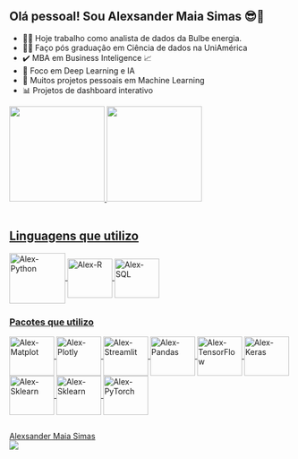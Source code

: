 ## Olá pessoal! Sou Alexsander Maia Simas 😎👋

- 👨‍💻 Hoje trabalho como analista de dados da Bulbe energia.
- 🕵️‍♂️ Faço pós graduação em Ciência de dados na UniAmérica 
- ✔️ MBA em Business Inteligence 📈
- 🌱 Foco em Deep Learning e IA
- 📡 Muitos projetos pessoais em Machine Learning
- 📊 Projetos de dashboard interativo

<div>
  <a href="https://github.com/alexmaiasimas07">
  <img height="170em" src="https://github-readme-stats.vercel.app/api?username=alexsimas07&show_icons=true&theme=tokyonight&include_all_commits=true&rank_icon=github"/>
  <img height="170em" src="https://github-readme-stats.vercel.app/api/top-langs/?username=alexsimas07&layout=compact&langs_counts=2&theme=tokyonight"/>
<div>  

<div style="display: inline_block"><br>
  <h2 align"center"><u>Linguagens que utilizo</u></h2>
  <img align="center" alt="Alex-Python" height="90" width="100" src="https://cdn.jsdelivr.net/gh/devicons/devicon@latest/icons/python/python-original-wordmark.svg" />
  <img align="center" alt="Alex-R" height="70" width="80" src="https://cdn.jsdelivr.net/gh/devicons/devicon@latest/icons/r/r-original.svg" />
  <img align="center" alt="Alex-SQL" height="70" width="80" src="https://cdn.jsdelivr.net/gh/devicons/devicon@latest/icons/azuresqldatabase/azuresqldatabase-original.svg" />
  <h3 align"center"><u>Pacotes que utilizo</u></h3>
  <img align="center" alt="Alex-Matplot" height="70" width="80" src="https://cdn.jsdelivr.net/gh/devicons/devicon@latest/icons/matplotlib/matplotlib-original-wordmark.svg" />
  <img align="center" alt="Alex-Plotly" height="70" width="80" src="https://cdn.jsdelivr.net/gh/devicons/devicon@latest/icons/plotly/plotly-original-wordmark.svg" />
  <img align="center" alt="Alex-Streamlit" height="70" width="80" src="https://cdn.jsdelivr.net/gh/devicons/devicon@latest/icons/streamlit/streamlit-plain-wordmark.svg" />
  <img align="center" alt="Alex-Pandas" height="70" width="80" src="https://cdn.jsdelivr.net/gh/devicons/devicon@latest/icons/pandas/pandas-original-wordmark.svg" />
  <img align="center" alt="Alex-TensorFlow" height="70" width="80" src="https://cdn.jsdelivr.net/gh/devicons/devicon@latest/icons/tensorflow/tensorflow-original.svg" />
  <img align="center" alt="Alex-Keras" height="70" width="80" src="https://cdn.jsdelivr.net/gh/devicons/devicon@latest/icons/keras/keras-original.svg" />
  <img align="center" alt="Alex-Sklearn" height="70" width="80" src="https://cdn.jsdelivr.net/gh/devicons/devicon@latest/icons/scikitlearn/scikitlearn-original.svg" />
  <img align="center" alt="Alex-Sklearn" height="70" width="80" src="https://cdn.jsdelivr.net/gh/devicons/devicon@latest/icons/numpy/numpy-plain-wordmark.svg" />
  <img align="center" alt="Alex-PyTorch" height="70" width="80" src="https://cdn.jsdelivr.net/gh/devicons/devicon@latest/icons/pytorch/pytorch-plain-wordmark.svg" />
</div>
  
##

<div>
<div class="badge-base LI-profile-badge" data-locale="pt_BR" data-size="medium" data-theme="dark" data-type="HORIZONTAL" data-vanity="alexsander-maia-simas-371222112" data-version="v1"><a class="badge-base__link LI-simple-link" href="https://br.linkedin.com/in/alexsander-maia-simas-371222112?trk=profile-badge">Alexsander Maia Simas</a></div>
  <a href="https://www.instagram.com/alexmaiasimass/" target="_blank"><img src="https://img.shields.io/badge/-Instagram-%23E4405f?style=for-the-badge&logo=instagram&logoColor=white" target="_blank"></a>
  
  <!--![Snake animation](https://github.com/alexsimas07/alexsimas07/blob/output/github-contribution-grid-snake.svg)-->
  
</div>
